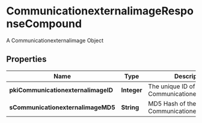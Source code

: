 

# CommunicationexternalimageResponseCompound

A Communicationexternalimage Object

## Properties

| Name | Type | Description | Notes |
|------------ | ------------- | ------------- | -------------|
|**pkiCommunicationexternalimageID** | **Integer** | The unique ID of the Communicationexternalimage |  |
|**sCommunicationexternalimageMD5** | **String** | MD5 Hash of the Communicationexternalimage. |  |




